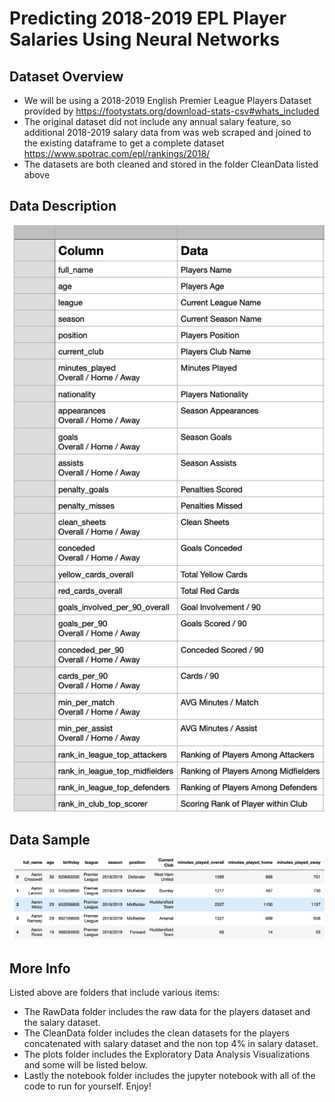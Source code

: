 # Predicting 2018-2019 EPL Player Salaries Using Neural Networks

## Dataset Overview
* We will be using a 2018-2019 English Premier League Players Dataset provided by https://footystats.org/download-stats-csv#whats_included
* The original dataset did not include any annual salary feature, so additional 2018-2019 salary data from was web scraped and joined to the existing dataframe to get a complete dataset https://www.spotrac.com/epl/rankings/2018/
* The datasets are both cleaned and stored in the folder CleanData listed above 

## Data Description
![](images/Data_Overview.png)

## Data Sample
![](images/dataframe_head.png)

## More Info
Listed above are folders that include various items: 
* The RawData folder includes the raw data for the players dataset and the salary dataset. 
* The CleanData folder includes the clean datasets for the players concatenated with salary dataset and the non top 4% in salary dataset. 
* The plots folder includes the Exploratory Data Analysis Visualizations and some will be listed below. 
* Lastly the notebook folder includes the jupyter notebook with all of the code to run for yourself. Enjoy!

